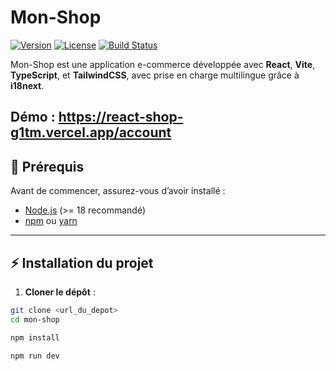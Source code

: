 # Mon-Shop

[![Version](https://img.shields.io/badge/version-1.0.0-blue)](https://github.com/votre-repo)
[![License](https://img.shields.io/badge/license-MIT-green)](LICENSE)
[![Build Status](https://img.shields.io/badge/build-passing-brightgreen)](#)

Mon-Shop est une application e-commerce développée avec **React**, **Vite**, **TypeScript**, et **TailwindCSS**, avec
prise en charge multilingue grâce à **i18next**.

Démo : https://react-shop-g1tm.vercel.app/account
---

## 📝 Prérequis

Avant de commencer, assurez-vous d’avoir installé :

- [Node.js](https://nodejs.org/) (>= 18 recommandé)
- [npm](https://www.npmjs.com/) ou [yarn](https://yarnpkg.com/)

---

## ⚡ Installation du projet

1. **Cloner le dépôt** :

```bash
git clone <url_du_depot>
cd mon-shop
```

```bash
npm install
```

```bash
npm run dev
```

